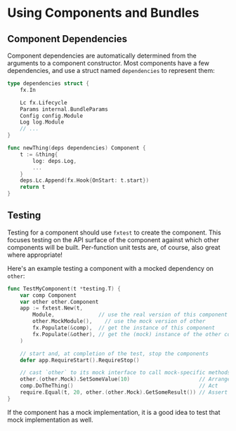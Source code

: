 # Using Components and Bundles

## Component Dependencies

Component dependencies are automatically determined from the arguments to a component constructor.
Most components have a few dependencies, and use a struct named `dependencies` to represent them:

```go
type dependencies struct {
    fx.In

    Lc fx.Lifecycle
    Params internal.BundleParams
    Config config.Module
    Log log.Module
    // ...
}

func newThing(deps dependencies) Component {
    t := &thing{
        log: deps.Log,
        ...
    }
    deps.Lc.Append(fx.Hook{OnStart: t.start})
    return t
}
```

## Testing

Testing for a component should use `fxtest` to create the component.
This focuses testing on the API surface of the component against which other components will be built.
Per-function unit tests are, of course, also great where appropriate!

Here's an example testing a component with a mocked dependency on `other`:

```go
func TestMyComponent(t *testing.T) {
    var comp Component
    var other other.Component
    app := fxtest.New(t,
        Module,              // use the real version of this component
        other.MockModule(),    // use the mock version of other
        fx.Populate(&comp),  // get the instance of this component
        fx.Populate(&other), // get the (mock) instance of the other component
    )

    // start and, at completion of the test, stop the components
    defer app.RequireStart().RequireStop()

    // cast `other` to its mock interface to call mock-specific methods on it
    other.(other.Mock).SetSomeValue(10)                      // Arrange
    comp.DoTheThing()                                        // Act
    require.Equal(t, 20, other.(other.Mock).GetSomeResult()) // Assert
}
```

If the component has a mock implementation, it is a good idea to test that mock implementation as well.
